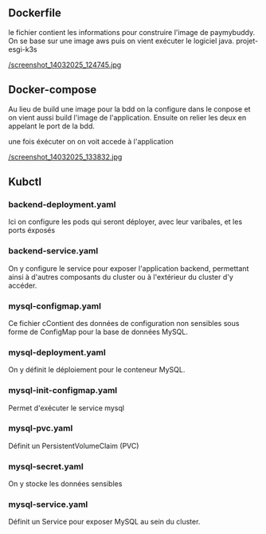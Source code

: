 ## Dockerfile
le fichier contient les informations pour construire l'image de paymybuddy. 
On se base sur une image aws puis on vient exécuter le logiciel java.
    projet-esgi-k3s

[/screenshot_14032025_124745.jpg](https://github.com/demiurges-tech/projet-esgi-k3s/blob/main/screenshot_14032025_124745.jpg)

## Docker-compose
Au lieu de build une image pour la bdd on la configure dans le conpose et on vient aussi build l'image de l'application.
Ensuite on relier les deux en appelant le port de la bdd.

une fois éxécuter on on voit accede à l'application

[/screenshot_14032025_133832.jpg](https://github.com/demiurges-tech/projet-esgi-k3s/blob/main/screenshot_14032025_133832.jpg)


## Kubctl

### backend-deployment.yaml 
Ici on configure les pods qui seront déployer, avec leur varibales, et les ports éxposés

### backend-service.yaml 
On y configure le service pour exposer l'application backend, permettant ainsi à d'autres composants du cluster ou à l'extérieur du cluster d'y accéder.

### mysql-configmap.yaml
Ce fichier cContient des données de configuration non sensibles sous forme de ConfigMap pour la base de données MySQL.

### mysql-deployment.yaml
On y définit le déploiement pour le conteneur MySQL.

### mysql-init-configmap.yaml
Permet d'exécuter le service mysql

### mysql-pvc.yaml
Définit un PersistentVolumeClaim (PVC)

### mysql-secret.yaml
On y stocke les données sensibles

### mysql-service.yaml
Définit un Service pour exposer MySQL au sein du cluster.

